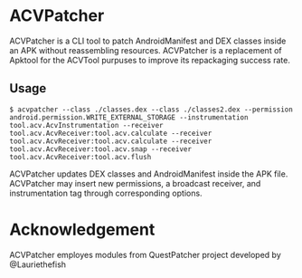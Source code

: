 # ACVPatcher

ACVPatcher is a CLI tool to patch AndroidManifest and DEX classes inside an APK without reassembling resources. ACVPatcher is a replacement of Apktool for the ACVTool purpuses to improve its repackaging success rate.

## Usage

```shell
$ acvpatcher --class ./classes.dex --class ./classes2.dex --permission android.permission.WRITE_EXTERNAL_STORAGE --instrumentation tool.acv.AcvInstrumentation --receiver tool.acv.AcvReceiver:tool.acv.calculate --receiver tool.acv.AcvReceiver:tool.acv.calculate --receiver tool.acv.AcvReceiver:tool.acv.snap --receiver tool.acv.AcvReceiver:tool.acv.flush
```

ACVPatcher updates DEX classes and AndroidManifest inside the APK file. ACVPatcher may insert new permissions, a broadcast receiver, and instrumentation tag through corresponding options.


# Acknowledgement

ACVPatcher employes modules from QuestPatcher project developed by @Lauriethefish
